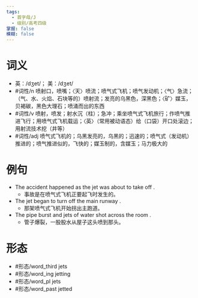 ```yaml
---
tags:
  - 首字母/J
  - 级别/高考四级
掌握: false
模糊: false
---
```

# 词义
- 英：/dʒet/； 美：/dʒet/
- #词性/n  喷射口，喷嘴；〈天〉喷流；喷气式飞机；喷气发动机；〈气〉急流；（气、水、火焰、石块等的）喷射流；发亮的乌黑色，深黑色；〈矿〉媒玉，贝褐碳，黑色大理石；喷涌而出的东西
- #词性/v  喷射，喷发；射水沉（柱）；急冲；乘坐喷气式飞机旅行；作喷气推进飞行；用喷气式飞机载运；〈英〉（常用被动语态）给（口袋）开口处滚边；用射流技术挖（井等）
- #词性/adj  喷气式飞机的；乌黑发亮的，乌黑的；迅速的；喷气式（发动机）推进的；喷气推进似的，飞快的；媒玉制的，含媒玉；马力极大的
# 例句
- The accident happened as the jet was about to take off .
	- 事故是在喷气式飞机正要起飞时发生的。
- The jet began to turn off the main runway .
	- 那架喷气式飞机开始拐出主跑道。
- The pipe burst and jets of water shot across the room .
	- 管子爆裂，一股股水从屋子这头喷到那头。
# 形态
- #形态/word_third jets
- #形态/word_ing jetting
- #形态/word_pl jets
- #形态/word_past jetted
